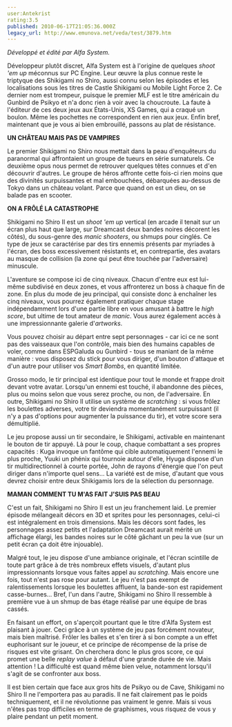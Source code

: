 ```yaml
---
user:Antekrist
rating:3.5
published: 2010-06-17T21:05:36.000Z
legacy_url: http://www.emunova.net/veda/test/3879.htm
---
```

_Développé et édité par Alfa System._  

  

Développeur plutôt discret, Alfa System est à l'origine de quelques _shoot 'em up_ méconnus sur PC Engine. Leur œuvre la plus connue reste le triptyque des Shikigami no Shiro, aussi connu selon les épisodes et les localisations sous les titres de Castle Shikigami ou Mobile Light Force 2\. Ce dernier nom est trompeur, puisque le premier MLF est le titre américain du Gunbird de Psikyo et n'a donc rien à voir avec la choucroute. La faute à l'éditeur de ces deux jeux aux États-Unis, XS Games, qui a craqué un boulon. Même les pochettes ne correspondent en rien aux jeux. Enfin bref, maintenant que je vous ai bien embrouillé, passons au plat de résistance.  

  

**UN CHÂTEAU MAIS PAS DE VAMPIRES**  

Le premier Shikigami no Shiro nous mettait dans la peau d'enquêteurs du paranormal qui affrontaient un groupe de tueurs en série surnaturels. Ce deuxième opus nous permet de retrouver quelques têtes connues et d'en découvrir d'autres. Le groupe de héros affronte cette fois-ci rien moins que des divinités surpuissantes et mal embouchées, débarquées au-dessus de Tokyo dans un château volant. Parce que quand on est un dieu, on se balade pas en scooter.  

  

**ON A FRÔLÉ LA CATASTROPHE**  

Shikigami no Shiro II est un _shoot 'em up_ vertical (en arcade il tenait sur un écran plus haut que large, sur Dreamcast deux bandes noires décorent les côtés), du sous-genre des _manic shooters_, ou shmups pour cinglés. Ce type de jeux se caractérise par des tirs ennemis présents par myriades à l'écran, des boss excessivement résistants et, en contrepartie, des avatars au masque de collision (la zone qui peut être touchée par l'adversaire) minuscule.  

L'aventure se compose ici de cinq niveaux. Chacun d'entre eux est lui-même subdivisé en deux zones, et vous affronterez un boss à chaque fin de zone. En plus du mode de jeu principal, qui consiste donc à enchaîner les cinq niveaux, vous pourrez également pratiquer chaque stage indépendamment lors d'une partie libre en vous amusant à battre le _high score_, but ultime de tout amateur de _manic_. Vous aurez également accès à une impressionnante galerie d'_artworks_.  

Vous pouvez choisir au départ entre sept personnages - car ici ce ne sont pas des vaisseaux que l'on contrôle, mais bien des humains capables de voler, comme dans ESPGaluda ou Gunbird - tous se maniant de la même manière : vous disposez du stick pour vous diriger, d'un bouton d'attaque et d'un autre pour utiliser vos _Smart Bombs_, en quantité limitée.  

Grosso modo, le tir principal est identique pour tout le monde et frappe droit devant votre avatar. Lorsqu'un ennemi est touché, il abandonne des pièces, plus ou moins selon que vous serez proche, ou non, de l'adversaire. En outre, Shikigami no Shiro II utilise un système de _scratching_ : si vous frôlez les boulettes adverses, votre tir deviendra momentanément surpuissant (il n'y a pas d'options pour augmenter la puissance du tir), et votre score sera démultiplié.  

Le jeu propose aussi un tir secondaire, le Shikigami, activable en maintenant le bouton de tir appuyé. Là pour le coup, chaque combattant a ses propres capacités : Kuga invoque un fantôme qui cible automatiquement l'ennemi le plus proche, Yuuki un phénix qui tournoie autour d'elle, Hyuga dispose d'un tir multidirectionnel à courte portée, John de rayons d'énergie que l'on peut diriger dans n'importe quel sens... La variété est de mise, d'autant que vous devrez choisir entre deux Shikigamis lors de la sélection du personnage.  

  

**MAMAN COMMENT TU M'AS FAIT J'SUIS PAS BEAU**  

C'est un fait, Shikigami no Shiro II est un jeu franchement laid. Le premier épisode mélangeait décors en 3D et sprites pour les personnages, celui-ci est intégralement en trois dimensions. Mais les décors sont fades, les personnages assez petits et l'adaptation Dreamcast aurait mérité un affichage élargi, les bandes noires sur le côté gâchant un peu la vue (sur un petit écran ça doit être injouable).  

Malgré tout, le jeu dispose d'une ambiance originale, et l'écran scintille de toute part grâce à de très nombreux effets visuels, d'autant plus impressionnants lorsque vous faites appel au _scratching_. Mais encore une fois, tout n'est pas rose pour autant. Le jeu n'est pas exempt de ralentissements lorsque les boulettes affluent, la bande-son est rapidement casse-burnes... Bref, l'un dans l'autre, Shikigami no Shiro II ressemble à première vue à un shmup de bas étage réalisé par une équipe de bras cassés.  

En faisant un effort, on s'aperçoit pourtant que le titre d'Alfa System est plaisant à jouer. Ceci grâce à un système de jeu pas forcément novateur, mais bien maîtrisé. Frôler les balles et s'en tirer à si bon compte a un effet euphorisant sur le joueur, et ce principe de récompense de la prise de risques est vite grisant. On cherchera donc le plus gros score, ce qui promet une belle _replay value_ à défaut d'une grande durée de vie. Mais attention ! La difficulté est quand même bien velue, notamment lorsqu'il s'agit de se confronter aux boss.  

Il est bien certain que face aux gros hits de Psikyo ou de Cave, Shikigami no Shiro II ne l'emportera pas au paradis. Il ne fait clairement pas le poids techniquement, et il ne révolutionne pas vraiment le genre. Mais si vous n'êtes pas trop difficiles en terme de graphismes, vous risquez de vous y plaire pendant un petit moment.